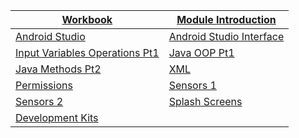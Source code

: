 |[Workbook](https://teachingmaterial.github.io/ELEE1146-COMP1836_Exercises/)| [Module Introduction](./content/ModuleIntroduction/moduleIntroduction.html)|
|----|---|
|[Android Studio](content/IntroductionToAndroidStudio/IntroductionToAndroidStudio.html)|[Android Studio Interface](content/AndroidStudioUserInterface/AndroidStudioUserInterface.html)|
|[Input Variables Operations Pt1](content/InputVariablesOperationsPt1/InputVariablesOperationsPt1.html)|[Java OOP Pt1](content/Java_OOP/Java_OOP.html)|
|[Java Methods Pt2](content/Java_Methods/Java_Methods.html)|[XML](content/XML/XML.html)|
|[Permissions](content/Permissions/Permissions.html)|[Sensors 1](content/Sensors/Sensors.html)|
|[Sensors 2](content/Sensors_2/Sensors_2.html)|[Splash Screens](content/SplashScreens/SplashScreens.html)
|[Development Kits](content/DevelopmentKits/DevelopmentsKits.html)|